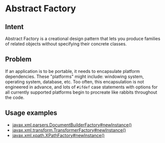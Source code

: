 # Abstract Factory


## Intent
Abstract Factory is a creational design pattern that lets you produce families of related objects
without specifying their concrete classes.


## Problem
If an application is to be portable, it needs to encapsulate platform dependencies.
These "platforms" might include: windowing system, operating system, database, etc.
Too often, this encapsulation is not engineered in advance, and lots of `#ifdef` case statements with options for all currently supported platforms begin to procreate like rabbits throughout the code.


## Usage examples
* [javax.xml.parsers.DocumentBuilderFactory#newInstance()](http://docs.oracle.com/javase/8/docs/api/javax/xml/parsers/DocumentBuilderFactory.html#newInstance--)
* [javax.xml.transform.TransformerFactory#newInstance()](http://docs.oracle.com/javase/8/docs/api/javax/xml/transform/TransformerFactory.html#newInstance--)
* [javax.xml.xpath.XPathFactory#newInstance()](http://docs.oracle.com/javase/8/docs/api/javax/xml/xpath/XPathFactory.html#newInstance--())
